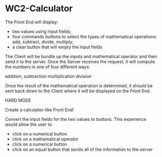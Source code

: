 # WC2-Calculator

The Front End will display:

- two values using input fields;
- four commands buttons to select the types of mathematical operations: add, subtract, divide, multiply;
- a clear button that will empty the input fields

The Client will be bundle up the inputs and mathematical operator and then send it to the server. Once the Server receives the request, it will compute the numbers in one of four different ways:

addition,
subtraction
multiplication
division

Once the result of the mathematical operation is determined, it should be sent back down to the Client where it will be displayed on the Front End.


HARD MODE

Create a calculator-like Front End!

Convert the input fields for the two values to buttons. This experience would allow the user to

- click on a numerical button
- click on a mathematical operator
- click on a numerical button
- click on an equal button that sends all of the information to the server

